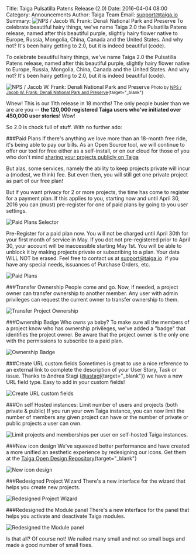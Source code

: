 Title: Taiga Pulsatilla Patens Release (2.0)
Date: 2016-04-04 08:00
Category: Announcements
Author: Taiga Team
Email: support@taiga.io
Summary: ![NPS / Jacob W. Frank: Denali National Park and Preserve]({filename}/images/2016-04-04_changelog200/pulsatilla_patens.jpg) To celebrate beautiful hairy things, we've name Taiga 2.0 the Pulsatilla Patens release, named after this beautiful purple, slightly hairy flower native to Europe, Russia, Mongolia, China, Canada and the United States. And why not? It's been hairy getting to 2.0, but it is indeed beautiful (code).

To celebrate beautiful hairy things, we've name Taiga 2.0 the Pulsatilla Patens release, named after this beautiful purple, slightly hairy flower native to Europe, Russia, Mongolia, China, Canada and the United States. And why not? It's been hairy getting to 2.0, but it is indeed beautiful (code).

![NPS / Jacob W. Frank: Denali National Park and Preserve]({filename}/images/2016-04-04_changelog200/pulsatilla_patens.jpg)
<small>Photo by [NPS / Jacob W. Frank: Denali National Park and Preserve](http://www.flickr.com/people/57557144@N06){target="_blank"}</small>

Whew! This is our 11th release in 18 months! The only people busier than we are are you -- **the 120,000 registered Taiga users who've initiated over 450,000 user stories**! Wow!

So 2.0 is chock full of stuff. With no further ado:

###Paid Plans
If there's anything we love more than an 18-month free ride, it's being able to pay our bills. As an Open Source tool, we will continue to offer our tool for free either as a self-install, or on our cloud for those of you who don't mind [sharing your projects publicly on Taiga](https://tree.taiga.io/discover)

But alas, some services, namely the ability to keep projects private will incur a (modest, we think) fee. But even then, you will still get one private project as part of our free plan!

But if you want privacy for 2 or more projects, the time has come to register for a payment plan. If this applies to you, starting now and until April 30, 2016 you can (must) pre-register for one of paid plans by going to you user settings.

![Paid Plans Selector]({filename}/images/2016-04-04_changelog200/paid_plans_selector.png)

Pre-Register for a paid plan now. You will not be charged until April 30th for your first month of service in May. If you dot not pre-registered prior to April 30, your account will be inaccessible starting May 1st. You will be able to unblock it by making projects private or subscribing to a plan. Your data WILL NOT be erased. Feel free to contact us at [support@taiga.io](mailto:support@taiga.io)  if you have any special needs, issuances of Purchase Orders, etc.

![Paid Plans]({filename}/images/2016-04-04_changelog200/paid_plans.png)

###Transfer Ownership
People come and go. Now, if needed, a project owner can transfer ownership to another member. Any user with admin privileges can request the current owner to transfer ownership to them.

![Transfer Project Ownership]({filename}/images/2016-04-04_changelog200/transfer.jpg)

###Ownership Badge
Who owns ya baby? To make sure all the members of a project know who has ownership privileges,  we've added a "badge" that identifies the project owner. Be aware that the project owner is the only one with the permissions to subscribe to a paid plan.

![Ownership Badge]({filename}/images/2016-04-04_changelog200/owner.jpg)

###Create URL custom fields
Sometimes is great to use a nice reference to an external link to complete the description of your User Story, Task or issue. Thanks to Δndrea Stagi ([@astagi](https://github.com/astagi){target="_blank"}) we have a new URL field type. Easy to add in your custom fields!

![Create URL custom fields]({filename}/images/2016-04-04_changelog200/custom_field.png)

###On self Hosted instances: Limit number of users and projects (both private & public)
If you run your own Taiga instance, you can now limit the number of members any given project can have or the number of private or public projects a user can own.

![Limit projects and memberships per user on self-hosted Taiga instances.]({filename}/images/2016-04-04_changelog200/limits.png)

###New icon design
We've squeezed better performance and have created a more unified an aesthetic experience by redesigning our icons. Get them at the [Taiga Open Design Repository](https://github.com/taigaio/taiga-design/tree/master/icons){target="_blank"}

![New icon design]({filename}/images/2016-04-04_changelog200/icons.jpg)

###Redesigned Project Wizard
There's a new interface for the wizard that helps you create new projects.

![Redesigned Project Wizard]({filename}/images/2016-04-04_changelog200/create.jpg)

###Redesigned the Module panel
There's a new interface for the panel that helps you activate and deactivate Taiga modules.

![Redesigned the Module panel]({filename}/images/2016-04-04_changelog200/modules.jpg)

Is that all? Of course not! We nailed many small and not so small bugs and made a good number of small fixes.
